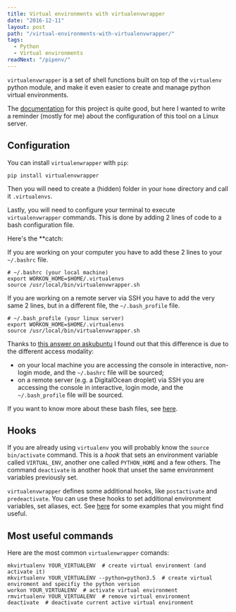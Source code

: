 ```yaml
---
title: Virtual environments with virtualenvwrapper
date: "2016-12-11"
layout: post
path: "/virtual-environments-with-virtualenvwrapper/"
tags:
  - Python
  - Virtual environments
readNext: "/pipenv/"
---
```


`virtualenvwrapper` is a set of shell functions built on top of the `virtualenv` python module, and make it even easier to create and manage python virtual environments.

The [documentation](http://virtualenvwrapper.readthedocs.io/en/latest/install.html) for this project is quite good, but here I wanted to write a reminder (mostly for me) about the configuration of this tool on a Linux server.


## Configuration

You can install `virtualenwrapper` with `pip`:

```shell
pip install virtualenvwrapper
```

Then you will need to create a (hidden) folder in your `home` directory and call it `.virtualenvs`.

Lastly, you will need to configure your terminal to execute `virtualenvwrapper` commands. This is done by adding 2 lines of code to a bash configuration file. 

Here's the **catch:

If you are working on your computer you have to add these 2 lines to your `~/.bashrc` file.

```shell
# ~/.bashrc (your local machine)
export WORKON_HOME=$HOME/.virtualenvs
source /usr/local/bin/virtualenvwrapper.sh
```

If you are working on a remote server via SSH you have to add the very same 2 lines, but in a different file, the `~/.bash_profile` file.

```shell
# ~/.bash_profile (your linux server)
export WORKON_HOME=$HOME/.virtualenvs
source /usr/local/bin/virtualenvwrapper.sh
```

Thanks to [this answer on askubuntu](http://askubuntu.com/a/121075) I found out that this difference is due to the different access modality:

* on your local machine you are accessing the console in interactive, non-login mode, and the `~/.bashrc` file will be sourced;
* on a remote server (e.g. a DigitalOcean droplet) via SSH you are accessing the console in interactive, login mode, and the `~/.bash_profile` file will be sourced.

If you want to know more about these bash files, see [here](http://stackoverflow.com/questions/415403/whats-the-difference-between-bashrc-bash-profile-and-environment).


## Hooks

If you are already using `virtualenv` you will probably know the `source bin/activate` command. This is a *hook* that sets an environment variable called `VIRTUAL_ENV`, another one called `PYTHON_HOME` and a few others. The command `deactivate` is another hook that unset the same environment variables previously set.

`virtualenvwrapper` defines some additional hooks, like `postactivate` and `predeactivate`. You can use these hooks to set additional environment variables, set aliases, ect. See [here](https://gist.github.com/manuganji/9069466) for some examples that you might find useful.


## Most useful commands

Here are the most common `virtualenwrapper` comands:

```shell
mkvirtualenv YOUR_VIRTUALENV  # create virtual environment (and activate it)
mkvirtualenv YOUR_VIRTUALENV --python=python3.5  # create virtual enviroment and specifiy the python version
workon YOUR_VIRTUALENV  # activate virtual environment
rmvirtualenv YOUR_VIRTUALENV  # remove virtual environment
deactivate  # deactivate current active virtual environment
```